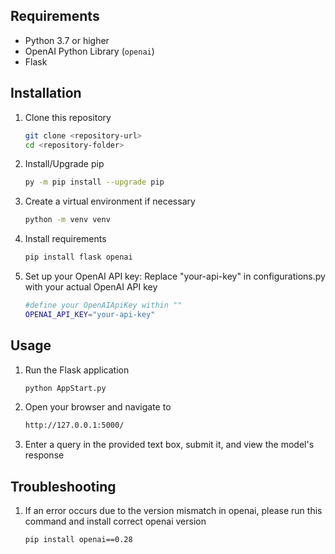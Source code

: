 ## Requirements
- Python 3.7 or higher
- OpenAI Python Library (`openai`)
- Flask

## Installation
1. Clone this repository
   ```bash
   git clone <repository-url>
   cd <repository-folder>

2. Install/Upgrade pip
   ```bash
   py -m pip install --upgrade pip

3. Create a virtual environment if necessary
   ```bash
   python -m venv venv

4. Install requirements
   ```bash
   pip install flask openai

5. Set up your OpenAI API key: Replace "your-api-key" in configurations.py with your actual OpenAI API key
   ```bash
   #define your OpenAIApiKey within ""
   OPENAI_API_KEY="your-api-key"

## Usage
1. Run the Flask application
   ```bash
   python AppStart.py

2. Open your browser and navigate to
   ```bash
   http://127.0.0.1:5000/
   
3. Enter a query in the provided text box, submit it, and view the model's response

## Troubleshooting
1. If an error occurs due to the version mismatch in openai, please run this command and install correct openai version
   ````bash
   pip install openai==0.28   
